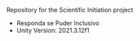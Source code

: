Repository for the Scientific Initiation project

- Responda se Puder Inclusivo
- Unity Version: 2021.3.12f1
